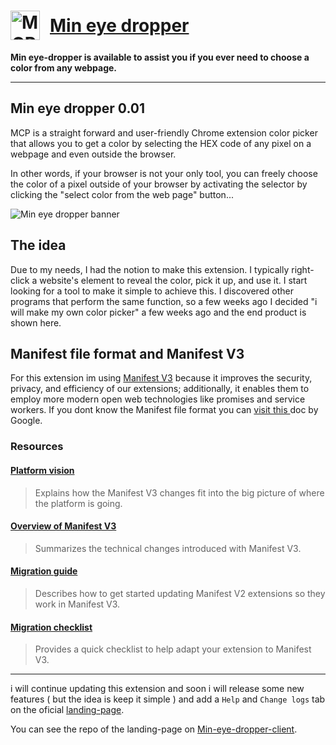 <div align="left">
  <h1 style='display:flex;align-items:center;justify-content:start;gap:1rem;'>
  <img src="http://imgfz.com/i/9fsVoZY.png" alt="MCP Logo" width="47">
  <a href='https://touzand.github.io/eye-dropper-client/'>Min eye dropper</a>
  </h1>
  <strong>Min eye-dropper is available to assist you if you ever need to choose a color from any webpage.</strong>
</div>
<hr>

## Min eye dropper 0.01

MCP is a straight forward and user-friendly Chrome extension color picker that allows you to get a color by selecting the HEX code of any pixel on a webpage and even outside the browser.

In other words, if your browser is not your only tool, you can freely choose the color of a pixel outside of your browser by activating the selector by clicking the "select color from the web page" button...

![Min eye dropper banner](http://imgfz.com/i/g7hTxA3.png)

## The idea

Due to my needs, I had the notion to make this extension. I typically right-click a website's element to reveal the color, pick it up, and use it. I start looking for a tool to make it simple to achieve this. I discovered other programs that perform the same function, so a few weeks ago I decided "i will make my own color picker" a few weeks ago and the end product is shown here.

## Manifest file format and Manifest V3

For this extension im using [Manifest V3](https://developer.chrome.com/docs/extensions/mv3/intro/) because it improves the security, privacy, and efficiency of our extensions; additionally, it enables them to employ more modern open web technologies like promises and service workers. If you dont know the Manifest file format you can [ visit this ](https://developer.chrome.com/docs/extensions/mv3/manifest/) doc by Google.

### Resources

#### [ Platform vision ](https://developer.chrome.com/docs/extensions/mv3/intro/platform-vision/)

> Explains how the Manifest V3 changes fit into the big picture of where the platform is going.

#### [Overview of Manifest V3](https://developer.chrome.com/docs/extensions/mv3/intro/#:~:text=platform%20is%20going.-,Overview%20of%20Manifest%20V3,-Summarizes%20the%20technical)

> Summarizes the technical changes introduced with Manifest V3.

#### [Migration guide](https://developer.chrome.com/docs/extensions/mv3/intro/mv3-migration/)

> Describes how to get started updating Manifest V2 extensions so they work in Manifest V3.

#### [Migration checklist](https://developer.chrome.com/docs/extensions/mv3/mv3-migration-checklist/)

> Provides a quick checklist to help adapt your extension to Manifest V3.

<hr/>

i will continue updating this extension and soon i will release some new features ( but the idea is keep it simple ) and add a `Help` and `Change logs` tab on the oficial [landing-page](https://touzand.github.io/eye-dropper-client). 

You can see the repo of the landing-page on [Min-eye-dropper-client](https://github.com/touzand/eye-dropper-client).

